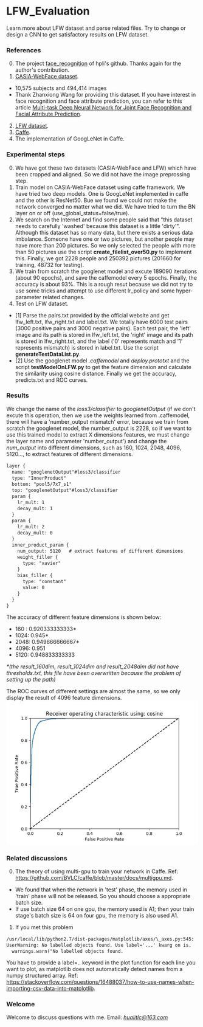 # LFW_Evaluation
Learn more about LFW dataset and parse related files. Try to change or design a CNN to get satisfactory results on LFW dataset.


### References
0. The project [face_recognition](https://github.com/hqli/face_recognition/blob/master/) of hpli's github. Thanks again for the author's contribution.
1. [CASIA-WebFace dataset](http://www.cbsr.ia.ac.cn/english/CASIA-WebFace-Database.html).
- 10,575 subjects and 494,414 images
- Thank Zhanxiong Wang for providing this dataset. If you have interest in face recognition and face attribute prediction, you can refer to this article [Multi-task Deep Neural Network for Joint Face Recognition and Facial Attribute Prediction](https://dl.acm.org/citation.cfm?id=3078973).
2. [LFW dataset](http://vis-www.cs.umass.edu/lfw/).
3. [Caffe](http://caffe.berkeleyvision.org/).
4. The implementation of GoogLeNet in Caffe.


### Experimental steps
0. We have got these two datasets (CASIA-WebFace and LFW) which have been cropped and aligned. So we did not have the image preprossing step.
1. Train model on CASIA-WebFace dataset using caffe framework. We have tried two deep models. One is GoogLeNet implemented in caffe and the other is ResNet50. Bue we found we could not make the network converged no matter what we did. We have tried to turn the BN layer on or off (use_global_status=false/true).
2. We search on the Internet and find some people said that "this dataset needs to carefully 'washed' because this dataset is a little 'dirty'". Although this dataset has so many data, but there exists a serious data imbalance. Someone have one or two pictures, but another people may have more than 200 pictures. So we only selected the people with more than 50 pictures use the script **create_filelist_over50.py** to implement this. Finally, we got 2228 people and 250392 pictures (201660 for training, 48732 for testing).
3. We train from scratch the googlenet model and excute 189090 iterations (about 90 epochs), and save the caffemodel every 5 epochs. Finally, the accuracy is about 93%. This is a rough resut because we did not try to use some tricks and attempt to use different lr_policy and some hyper-parameter related changes.
4. Test on LFW dataset.
- [1] Parse the pairs.txt provided by the official website and get lfw_left.txt, lfw_right.txt and label.txt. We totally have 6000 test pairs (3000 positive pairs and 3000 negative pairs). Each test pair, the 'left' image and its path is stored in lfw_left.txt, the 'right' image and its path is stored in lfw_right.txt, and the label ('0' represents match and '1' represents mismatch) is stored in label.txt. Use the script **generateTestDataList.py**.
- [2] Use the googlenet model *.caffemodel* and *deploy.prototxt* and the script **testModelOnLFW.py** to get the feature dimension and calculate the similarity using cosine distance. Finally we get the accuracy, predicts.txt and ROC curves.


### Results
We change the name of the *loss3/classifier* to *googlenetOutput* (if we don't excute this operation, then we use the weights learned from .caffemodel, there will have a 'number_output mismatch' error, because we train from scratch the googlenet model, the number_output is 2228, so if we want to use this trained model to extract X dimensions features, we must change the layer name and parameter 'number_output') and change the *num_output* into different dimensions, such as 160, 1024, 2048, 4096, 5120..., to extract features of different dimensions.
```
layer {
  name: "googlenetOutput"#loss3/classifier
  type: "InnerProduct"
  bottom: "pool5/7x7_s1"
  top: "googlenetOutput"#loss3/classifier
  param {
    lr_mult: 1
    decay_mult: 1
  }
  param {
    lr_mult: 2
    decay_mult: 0
  }
  inner_product_param {
    num_output: 5120   # extract features of different dimensions
    weight_filler {
      type: "xavier"
    }
    bias_filler {
      type: "constant"
      value: 0
    }
  }
}
```
The accuracy of different feature dimensions is shown below:
- 160 : 0.920333333333* 
- 1024: 0.945*
- 2048: 0.949666666667*
- 4096: 0.951
- 5120: 0.948833333333

*\*(the result_160dim, result_1024dim and result_2048dim did not have thresholds.txt, this file have been overwritten because the problem of setting up the path)*

The ROC curves of different settings are almost the same, so we only display the result of 4096 feature dimensions.
![image](https://github.com/hualitlc/LFW_Evaluation/blob/master/result_4096dim/GoogLeNet_6000_189090_roc.png)

### Related discussions
0. The theory of using multi-gpu to train your network in Caffe. Ref: https://github.com/BVLC/caffe/blob/master/docs/multigpu.md. 
- We found that when the network in 'test' phase, the memory used in 'train' phase will not be released. So you should choose a appropriate batch size. 
- If use batch size 64 on one gpu, the memory used is A1; then your train stage's batch size is 64 on four gpu, the memory is also used A1.
1. If you met this problem
```
/usr/local/lib/python2.7/dist-packages/matplotlib/axes/\_axes.py:545: UserWarning: No labelled objects found. Use label='...' kwarg on is.
  warnings.warn("No labelled objects found.
```
You have to provide a label=.. keyword in the plot function for each line you want to plot, as matplotlib does not automatically detect names from a numpy structured array. Ref: https://stackoverflow.com/questions/16488037/how-to-use-names-when-importing-csv-data-into-matplotlib.


### Welcome
Welcome to discuss questions with me. Email: *hualitlc@163.com*



